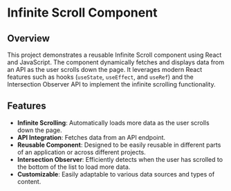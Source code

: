 # Infinite Scroll Component

## Overview

This project demonstrates a reusable Infinite Scroll component using React and JavaScript. The component dynamically fetches and displays data from an API as the user scrolls down the page. It leverages modern React features such as hooks (`useState`, `useEffect`, and `useRef`) and the Intersection Observer API to implement the infinite scrolling functionality.

## Features

- **Infinite Scrolling**: Automatically loads more data as the user scrolls down the page.
- **API Integration**: Fetches data from an API endpoint.
- **Reusable Component**: Designed to be easily reusable in different parts of an application or across different projects.
- **Intersection Observer**: Efficiently detects when the user has scrolled to the bottom of the list to load more data.
- **Customizable**: Easily adaptable to various data sources and types of content.
